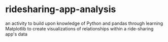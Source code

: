 # ridesharing-app-analysis
an activity to build upon knowledge of Python and pandas through learning Matplotlib to create visualizations of relationships within a ride-sharing app's data

